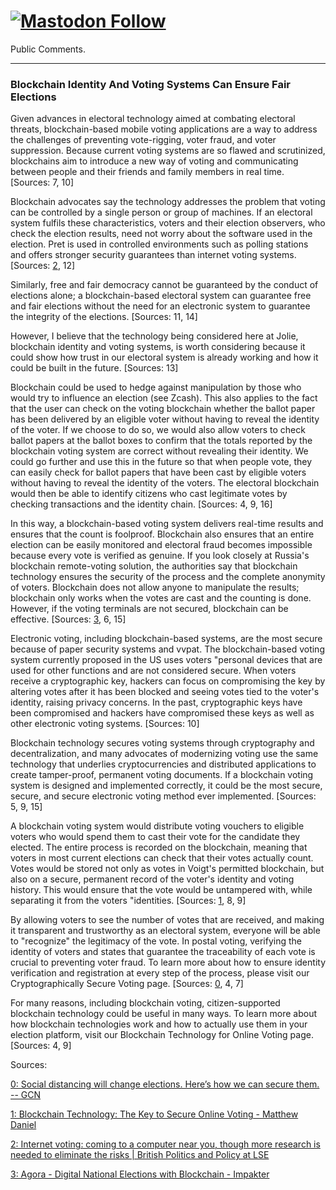 # [![Mastodon Follow](https://img.shields.io/mastodon/follow/76901?domain=https%3A%2F%2Fmastodon.online&style=social)](https://mastodon.online/@serousoma)
Public Comments.

---

### Blockchain Identity And Voting Systems Can Ensure Fair Elections

    
Given advances in electoral technology aimed at combating electoral threats, blockchain-based mobile voting applications are a way to address the challenges of preventing vote-rigging, voter fraud, and voter suppression. Because current voting systems are so flawed and scrutinized, blockchains aim to introduce a new way of voting and communicating between people and their friends and family members in real time. [Sources: 7, 10] 
    
Blockchain advocates say the technology addresses the problem that voting can be controlled by a single person or group of machines. If an electoral system fulfils these characteristics, voters and their election observers, who check the election results, need not worry about the software used in the election. Pret is used in controlled environments such as polling stations and offers stronger security guarantees than internet voting systems. [Sources: [2](https://blogs.lse.ac.uk/politicsandpolicy/internet-voting-coming-to-a-computer-near-you-though-more-research-is-needed-to-eliminate-the-risks/), 12] 
    
Similarly, free and fair democracy cannot be guaranteed by the conduct of elections alone; a blockchain-based electoral system can guarantee free and fair elections without the need for an electronic system to guarantee the integrity of the elections. [Sources: 11, 14] 
    
However, I believe that the technology being considered here at Jolie, blockchain identity and voting systems, is worth considering because it could show how trust in our electoral system is already working and how it could be built in the future. [Sources: 13] 
    
Blockchain could be used to hedge against manipulation by those who would try to influence an election (see Zcash). This also applies to the fact that the user can check on the voting blockchain whether the ballot paper has been delivered by an eligible voter without having to reveal the identity of the voter. If we choose to do so, we would also allow voters to check ballot papers at the ballot boxes to confirm that the totals reported by the blockchain voting system are correct without revealing their identity. We could go further and use this in the future so that when people vote, they can easily check for ballot papers that have been cast by eligible voters without having to reveal the identity of the voters. The electoral blockchain would then be able to identify citizens who cast legitimate votes by checking transactions and the identity chain. [Sources: 4, 9, 16] 
    
In this way, a blockchain-based voting system delivers real-time results and ensures that the count is foolproof. Blockchain also ensures that an entire election can be easily monitored and electoral fraud becomes impossible because every vote is verified as genuine. If you look closely at Russia's blockchain remote-voting solution, the authorities say that blockchain technology ensures the security of the process and the complete anonymity of voters. Blockchain does not allow anyone to manipulate the results; blockchain only works when the votes are cast and the counting is done. However, if the voting terminals are not secured, blockchain can be effective. [Sources: [3](https://impakter.com/agora/), 6, 15] 
    
Electronic voting, including blockchain-based systems, are the most secure because of paper security systems and vvpat. The blockchain-based voting system currently proposed in the US uses voters "personal devices that are used for other functions and are not considered secure. When voters receive a cryptographic key, hackers can focus on compromising the key by altering votes after it has been blocked and seeing votes tied to the voter's identity, raising privacy concerns. In the past, cryptographic keys have been compromised and hackers have compromised these keys as well as other electronic voting systems. [Sources: 10] 
    
Blockchain technology secures voting systems through cryptography and decentralization, and many advocates of modernizing voting use the same technology that underlies cryptocurrencies and distributed applications to create tamper-proof, permanent voting documents. If a blockchain voting system is designed and implemented correctly, it could be the most secure, secure, and secure electronic voting method ever implemented. [Sources: 5, 9, 15] 
    
A blockchain voting system would distribute voting vouchers to eligible voters who would spend them to cast their vote for the candidate they elected. The entire process is recorded on the blockchain, meaning that voters in most current elections can check that their votes actually count. Votes would be stored not only as votes in Voigt's permitted blockchain, but also on a secure, permanent record of the voter's identity and voting history. This would ensure that the vote would be untampered with, while separating it from the voters "identities. [Sources: [1](https://bitcoinmagazine.com/articles/blockchain-technology-key-secure-online-voting-1435443899), 8, 9] 
    
By allowing voters to see the number of votes that are received, and making it transparent and trustworthy as an electoral system, everyone will be able to "recognize" the legitimacy of the vote. In postal voting, verifying the identity of voters and states that guarantee the traceability of each vote is crucial to preventing voter fraud. To learn more about how to ensure identity verification and registration at every step of the process, please visit our Cryptographically Secure Voting page. [Sources: [0](https://gcn.com/articles/2020/05/29/virtual-voting-security.aspx), 4, 7] 
    
For many reasons, including blockchain voting, citizen-supported blockchain technology could be useful in many ways. To learn more about how blockchain technologies work and how to actually use them in your election platform, visit our Blockchain Technology for Online Voting page. [Sources: 4, 9] 
    





Sources:
    
[0: Social distancing will change elections. Here’s how we can secure them. -- GCN](https://gcn.com/articles/2020/05/29/virtual-voting-security.aspx)
    
[1: Blockchain Technology: The Key to Secure Online Voting - Matthew Daniel](https://bitcoinmagazine.com/articles/blockchain-technology-key-secure-online-voting-1435443899)
    
[2: Internet voting: coming to a computer near you, though more research is needed to eliminate the risks | British Politics and Policy at LSE](https://blogs.lse.ac.uk/politicsandpolicy/internet-voting-coming-to-a-computer-near-you-though-more-research-is-needed-to-eliminate-the-risks/)
    
[3: Agora - Digital National Elections with Blockchain - Impakter](https://impakter.com/agora/)
    
[4]: (https://followmyvote.com/blockchain-voting-the-end-to-end-process/)
    
[5]: (https://www.securemac.com/interviews/the-securemac-interview-voatz-on-mobile-voting)
    
[6]: (https://inc42.com/infocus/blockchain-this-week/blockchain-this-week-election-commission-of-india-proposes-use-of-blockchain-solution-more/)
    
[7]: (https://coinrivet.com/the-benefits-of-blockchain-voting/)
    
[8]: (https://www.coindesk.com/snake-oil-and-overpriced-junk-why-blockchain-doesnt-fix-online-voting)
    
[9]: (https://sci.smithandcrown.com/research/imagining-blockchain-based-voting)
    
[10]: (https://www.belfercenter.org/publication/defending-vote-casting-using-blockchain-based-mobile-voting-applications-government)
    
[11]: (https://www.csis.org/analysis/blockchains-will-change-way-world-votes)
    
[12]: (https://www.scientificamerican.com/article/are-blockchains-the-answer-for-secure-elections-probably-not/)
    
[13]: (https://www.stc.org/techcomm/2018/11/08/bitcoin-blockchain-and-ballots-technical-communication-and-trust-in-electoral-systems/)
    
[14]: (https://www.artezio.com/pressroom/blog/how-build-blockchain-online-voting-system-and-who-requires-it/)
    
[15]: (https://deeptechwire.com/a-look-at-blockchain-for-voting/)
    
[16]: (https://www.zdnet.com/article/is-blockchain-voting-on-the-way/)
